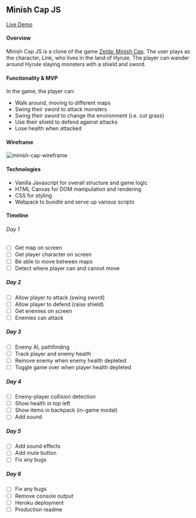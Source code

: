 ## Minish Cap JS

[Live Demo](https://github.com/joannalew/)

#### Overview

Minish Cap JS is a clone of the game [Zelda: Minish Cap](https://en.wikipedia.org/wiki/The_Legend_of_Zelda:_The_Minish_Cap). The user plays as the character, Link, who lives in the land of Hyrule. The player can wander around Hyrule slaying monsters with a shield and sword.

#### Functionality & MVP

In the game, the player can:
* Walk around, moving to different maps
* Swing their sword to attack monsters
* Swing their sword to change the environment (i.e. cut grass)
* Use their shield to defend against attacks
* Lose health when attacked

#### Wireframe

![minish-cap-wireframe](https://user-images.githubusercontent.com/22438779/50921196-3f86dc80-13fc-11e9-9138-47b8413ee098.png)

#### Technologies

* Vanilla Javascript for overall structure and game logic
* HTML Canvas for DOM manipulation and rendering
* CSS for styling
* Webpack to bundle and serve up various scripts


#### Timeline

###### Day 1
- [ ] Get map on screen
- [ ] Get player character on screen
- [ ] Be able to move between maps
- [ ] Detect where player can and cannot move

##### Day 2
- [ ] Allow player to attack (swing sword)
- [ ] Allow player to defend (raise shield)
- [ ] Get enemies on screen
- [ ] Enemies can attack

##### Day 3
- [ ] Enemy AI, pathfinding
- [ ] Track player and enemy health
- [ ] Remove enemy when enemy health depleted
- [ ] Toggle game over when player health depleted

##### Day 4
- [ ] Enemy-player collision detection
- [ ] Show health in top left
- [ ] Show items in backpack (in-game modal)
- [ ] Add sound

##### Day 5
- [ ] Add sound effects
- [ ] Add mute button
- [ ] Fix any bugs

##### Day 6
- [ ] Fix any bugs
- [ ] Remove console output
- [ ] Heroku deployment
- [ ] Production readme
